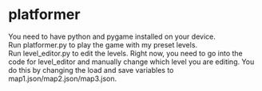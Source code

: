 # platformer
You need to have python and pygame installed on your device. </br>
Run platformer.py to play the game with my preset levels. </br>
Run level_editor.py to edit the levels. Right now, you need to go into the code for level_editor and manually change which level you are editing. You do this by changing the load and save variables to map1.json/map2.json/map3.json. </br>

